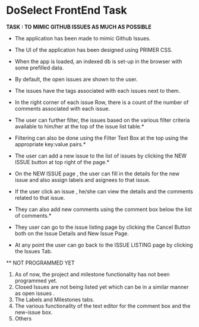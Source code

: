# DoSelect FrontEnd Task

**TASK : TO MIMIC GITHUB ISSUES AS MUCH AS POSSIBLE**

+ The application has been made to mimic Github Issues.

+ The UI of the application has been designed using PRIMER CSS.

+ When the app is loaded, an indexed db is set-up in the browser with some prefilled data.

+ By default, the open issues are shown to the user.

+ The issues have the tags associated with each issues next to them.

+ In the right corner of each issue Row, there is a count of the number of comments associated with each issue.

+ The user can further filter, the issues based on the various filter criteria available to him/her at the top of the issue list table.*

+ Filtering can also be done using the Filter Text Box at the top using the appropriate key:value pairs.*

+ The user can add a new issue to the list of issues by clicking the NEW ISSUE button at top right of the page.*

+ On the NEW ISSUE page , the user can fill in the details for the new issue and also assign labels and asignees to that issue.

+ If the user click an issue , he/she can view the details and the comments related to that issue.

+ They can also add new comments using the comment box below the list of comments.*

+ They user can go to the issue listing page by clicking the Cancel Button both on the Issue Details and New Issue Page.

+ At any point the user can go back to the ISSUE LISTING page by clicking the Issues Tab.


** NOT PROGRAMMED YET 
1) As of now, the project and milestone functionality has not been programmed yet.
2) Closed Issues are not being listed yet which can be in a similar manner as open issues .
3) The Labels and Milestones tabs.
4) The various functionality of the text editor for the comment box and the new-issue box.
5) Others
